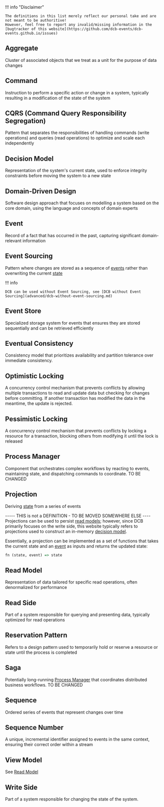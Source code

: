 !!! info "Disclaimer"

    The definitions in this list merely reflect our personal take and are not meant to be authoritive!
    However, feel free to report any invalid/missing information in the [bugtracker of this website](https://github.com/dcb-events/dcb-events.github.io/issues)

## Aggregate

Cluster of associated objects that we treat as a unit for the purpose of data changes

## Command

Instruction to perform a specific action or change in a system, typically resulting in a modification of the state of the system

## CQRS (Command Query Responsibility Segregation)

Pattern that separates the responsibilities of handling commands (write operations) and queries (read operations) to optimize and scale each independently

## Decision Model

Representation of the system's current state, used to enforce integrity constraints before moving the system to a new state

## Domain-Driven Design

Software design approach that focuses on modelling a system based on the core domain, using the language and concepts of domain experts

## Event

Record of a fact that has occurred in the past, capturing significant domain-relevant information

## Event Sourcing

Pattern where changes are stored as a sequence of [events](#event) rather than overwriting the current [state](#state)

!!! info

    DCB can be used without Event Sourcing, see [DCB without Event Sourcing](advanced/dcb-without-event-sourcing.md)

## Event Store

Specialized storage system for events that ensures they are stored sequentially and can be retrieved efficiently

## Eventual Consistency

Consistency model that prioritizes availability and partition tolerance over immediate consistency.

## Optimistic Locking

A concurrency control mechanism that prevents conflicts by allowing multiple transactions to read and update data but checking for changes before committing. If another transaction has modified the data in the meantime, the update is rejected.

## Pessimistic Locking

A concurrency control mechanism that prevents conflicts by locking a resource for a transaction, blocking others from modifying it until the lock is released

## Process Manager

Component that orchestrates complex workflows by reacting to events, maintaining state, and dispatching commands to coordinate. TO BE CHANGED

## Projection

Deriving [state](#state) from a series of events

----- THIS is not a DEFINITION - TO BE MOVED SOMEWHERE ELSE ----
Projections can be used to persist [read models](#read-model); however, since DCB primarily focuses on the write side, this website typically refers to projections used to construct an in-memory [decision model](#decision-model).

Essentially, a projection can be implemented as a set of functions that takes the current state and an [event](#event) as inputs and returns the updated state:

```haskell
fn (state, event) => state
```

## Read Model

Representation of data tailored for specific read operations, often denormalized for performance

## Read Side

Part of a system responsible for querying and presenting data, typically optimized for read operations

## Reservation Pattern

Refers to a design pattern used to temporarily hold or reserve a resource or state until the process is completed

## Saga

Potentially long-running [Process Manager](#process-manager) that coordinates distributed business workflows. TO BE CHANGED

## Sequence

Ordered series of events that represent changes over time

## Sequence Number

A unique, incremental identifier assigned to events in the same context, ensuring their correct order within a stream

## View Model

See [Read Model](#read-model)

## Write Side

Part of a system responsible for changing the state of the system.
